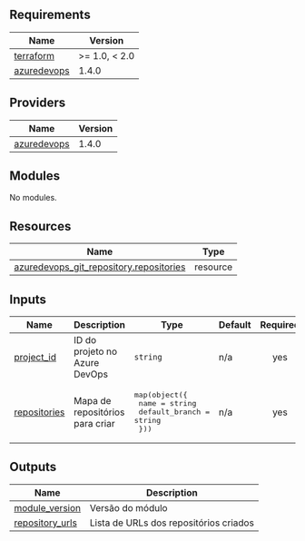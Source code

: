 <!-- BEGIN_TF_DOCS -->
## Requirements

| Name | Version |
|------|---------|
| <a name="requirement_terraform"></a> [terraform](#requirement\_terraform) | >= 1.0, < 2.0 |
| <a name="requirement_azuredevops"></a> [azuredevops](#requirement\_azuredevops) | 1.4.0 |

## Providers

| Name | Version |
|------|---------|
| <a name="provider_azuredevops"></a> [azuredevops](#provider\_azuredevops) | 1.4.0 |

## Modules

No modules.

## Resources

| Name | Type |
|------|------|
| [azuredevops_git_repository.repositories](https://registry.terraform.io/providers/microsoft/azuredevops/1.4.0/docs/resources/git_repository) | resource |

## Inputs

| Name | Description | Type | Default | Required |
|------|-------------|------|---------|:--------:|
| <a name="input_project_id"></a> [project\_id](#input\_project\_id) | ID do projeto no Azure DevOps | `string` | n/a | yes |
| <a name="input_repositories"></a> [repositories](#input\_repositories) | Mapa de repositórios para criar | <pre>map(object({<br/>    name           = string<br/>    default_branch = string<br/>  }))</pre> | n/a | yes |

## Outputs

| Name | Description |
|------|-------------|
| <a name="output_module_version"></a> [module\_version](#output\_module\_version) | Versão do módulo |
| <a name="output_repository_urls"></a> [repository\_urls](#output\_repository\_urls) | Lista de URLs dos repositórios criados |
<!-- END_TF_DOCS -->